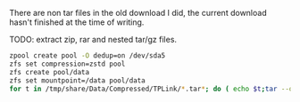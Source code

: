 
There are non tar files in the old download I did, the current download hasn't finished at the time of writing.

TODO: extract zip, rar and nested tar/gz files.

```sh
zpool create pool -O dedup=on /dev/sda5
zfs set compression=zstd pool
zfs create pool/data
zfs set mountpoint=/data pool/data
for t in /tmp/share/Data/Compressed/TPLink/*.tar*; do ( echo $t;tar --one-top-level -axf "$t" ) &>> /tmp/share/Data/Compressed/TPLink/extract.log; done
```
